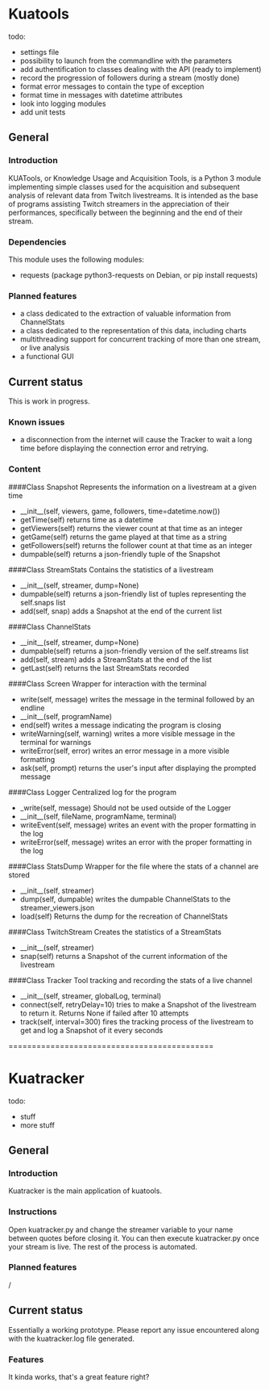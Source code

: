 # Kuatools

todo:
* settings file
* possibility to launch from the commandline with the parameters
* add authentification to classes dealing with the API (ready to implement)
* record the progression of followers during a stream (mostly done)
* format error messages to contain the type of exception
* format time in messages with datetime attributes
* look into logging modules
* add unit tests

## General

### Introduction
KUATools, or Knowledge Usage and Acquisition Tools, is a Python 3 module implementing simple classes used for the acquisition and subsequent analysis of relevant data from Twitch livestreams. It is intended as the base of programs assisting Twitch streamers in the appreciation of their performances, specifically between the beginning and the end of their stream.
### Dependencies
This module uses the following modules:
* requests (package python3-requests on Debian, or pip install requests)
### Planned features
* a class dedicated to the extraction of valuable information from ChannelStats
* a class dedicated to the representation of this data, including charts
* multithreading support for concurrent tracking of more than one stream, or live analysis
* a functional GUI

## Current status
This is work in progress.
### Known issues
* a disconnection from the internet will cause the Tracker to wait a long time before displaying the connection error and retrying.

### Content
####Class Snapshot
Represents the information on a livestream at a given time
* \_\_init\_\_(self, viewers, game, followers, time=datetime.now())
* getTime(self) returns time as a datetime
* getViewers(self) returns the viewer count at that time as an integer
* getGame(self) returns the game played at that time as a string
* getFollowers(self) returns the follower count at that time as an integer
* dumpable(self) returns a json-friendly tuple of the Snapshot

####Class StreamStats
Contains the statistics of a livestream
* \_\_init\_\_(self, streamer, dump=None)
* dumpable(self) returns a json-friendly list of tuples representing the self.snaps list
* add(self, snap) adds a Snapshot at the end of the current list

####Class ChannelStats
* \_\_init\_\_(self, streamer, dump=None)
* dumpable(self) returns a json-friendly version of the self.streams list
* add(self, stream) adds a StreamStats at the end of the list
* getLast(self) returns the last StreamStats recorded

####Class Screen
Wrapper for interaction with the terminal
* write(self, message) writes the message in the terminal followed by an endline
* \_\_init\_\_(self, programName)
* end(self) writes a message indicating the program is closing
* writeWarning(self, warning) writes a more visible message in the terminal for warnings
* writeError(self, error) writes an error message in a more visible formatting
* ask(self, prompt) returns the user's input after displaying the prompted message

####Class Logger
Centralized log for the program
* _write(self, message) Should not be used outside of the Logger
* \_\_init\_\_(self, fileName, programName, terminal)
* writeEvent(self, message) writes an event with the proper formatting in the log
* writeError(self, message) writes an error with the proper formatting in the log

####Class StatsDump
Wrapper for the file where the stats of a channel are stored
* \_\_init\_\_(self, streamer)
* dump(self, dumpable) writes the dumpable ChannelStats to the streamer_viewers.json
* load(self) Returns the dump for the recreation of ChannelStats

####Class TwitchStream
Creates the statistics of a StreamStats
* \_\_init\_\_(self, streamer)
* snap(self) returns a Snapshot of the current information of the livestream

####Class Tracker
Tool tracking and recording the stats of a live channel
* \_\_init\_\_(self, streamer, globalLog, terminal)
* connect(self, retryDelay=10) tries to make a Snapshot of the livestream to return it. Returns None if failed after 10 attempts
* track(self, interval=300) fires the tracking process of the livestream to get and log a Snapshot of it every <interval> seconds

============================================

# Kuatracker

todo:
* stuff
* more stuff

## General

### Introduction
Kuatracker is the main application of kuatools.
### Instructions
Open kuatracker.py and change the streamer variable to your name between quotes before closing it. You can then execute kuatracker.py once your stream is live. The rest of the process is automated.
### Planned features
/
## Current status
Essentially a working prototype. Please report any issue encountered along with the kuatracker.log file generated.
### Features
It kinda works, that's a great feature right?